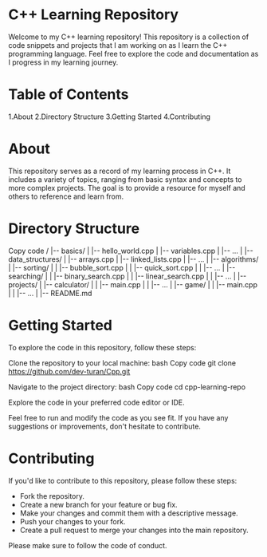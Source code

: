 # C++ Learning Repository
Welcome to my C++ learning repository! This repository is a collection of code snippets and projects that I am working on as I learn the C++ programming language. Feel free to explore the code and documentation as I progress in my learning journey.

# Table of Contents
1.About
2.Directory Structure
3.Getting Started
4.Contributing

# About
This repository serves as a record of my learning process in C++. It includes a variety of topics, ranging from basic syntax and concepts to more complex projects. The goal is to provide a resource for myself and others to reference and learn from.

# Directory Structure

Copy code
/ 
|-- basics/
|   |-- hello_world.cpp
|   |-- variables.cpp
|   |-- ...
|
|-- data_structures/
|   |-- arrays.cpp
|   |-- linked_lists.cpp
|   |-- ...
|
|-- algorithms/
|   |-- sorting/
|   |   |-- bubble_sort.cpp
|   |   |-- quick_sort.cpp
|   |   |-- ...
|   |-- searching/
|   |   |-- binary_search.cpp
|   |   |-- linear_search.cpp
|   |   |-- ...
|
|-- projects/
|   |-- calculator/
|   |   |-- main.cpp
|   |   |-- ...
|   |-- game/
|   |   |-- main.cpp
|   |   |-- ...
|
|-- README.md

# Getting Started
To explore the code in this repository, follow these steps:

Clone the repository to your local machine:
bash
Copy code
git clone https://github.com/dev-turan/Cpp.git

Navigate to the project directory:
bash
Copy code
cd cpp-learning-repo

Explore the code in your preferred code editor or IDE.

Feel free to run and modify the code as you see fit. If you have any suggestions or improvements, don't hesitate to contribute.

# Contributing
If you'd like to contribute to this repository, please follow these steps:

- Fork the repository.
- Create a new branch for your feature or bug fix.
- Make your changes and commit them with a descriptive message.
- Push your changes to your fork.
- Create a pull request to merge your changes into the main repository.

Please make sure to follow the code of conduct.
